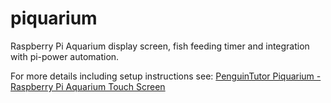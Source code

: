 # piquarium
Raspberry Pi Aquarium display screen, fish feeding timer and integration with pi-power automation.

For more details including setup instructions see:
[PenguinTutor Piquarium - Raspberry Pi Aquarium Touch Screen](https://www.penguintutor.com/projects/piquarium)
